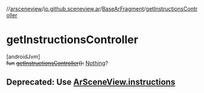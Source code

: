 //[arsceneview](../../../index.md)/[io.github.sceneview.ar](../index.md)/[BaseArFragment](index.md)/[getInstructionsController](get-instructions-controller.md)

# getInstructionsController

[androidJvm]\
~~fun~~ [~~getInstructionsController~~](get-instructions-controller.md)~~(~~~~)~~~~:~~ [Nothing](https://kotlinlang.org/api/latest/jvm/stdlib/kotlin/-nothing/index.html)?

##  Deprecated: Use [ArSceneView.instructions](../-ar-scene-view/instructions.md)
